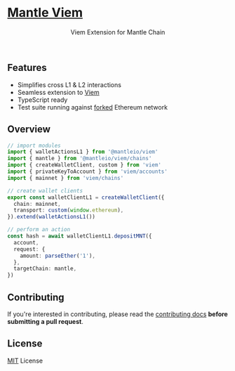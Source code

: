 <br/>

<p align="center">
  <a href="https://viem.mantle.xyz/">
  <h1>Mantle Viem</h1>
  </a>
</p>

<p align="center">
  Viem Extension for Mantle Chain
<p>

<br>

## Features

- Simplifies cross L1 & L2 interactions
- Seamless extension to [Viem](https://github.com/wagmi-dev/viem)
- TypeScript ready
- Test suite running against [forked](https://ethereum.org/en/glossary/#fork) Ethereum network

## Overview

```ts
// import modules
import { walletActionsL1 } from '@mantleio/viem'
import { mantle } from '@mantleio/viem/chains'
import { createWalletClient, custom } from 'viem'
import { privateKeyToAccount } from 'viem/accounts'
import { mainnet } from 'viem/chains'

// create wallet clients
export const walletClientL1 = createWalletClient({
  chain: mainnet,
  transport: custom(window.ethereum),
}).extend(walletActionsL1())

// perform an action
const hash = await walletClientL1.depositMNT({
  account,
  request: {
    amount: parseEther('1'),
  },
  targetChain: mantle,
})
```

## Contributing

If you're interested in contributing, please read the [contributing docs](CONTRIBUTING.md) **before submitting a pull request**.

## License

[MIT](LICENSE.md) License
